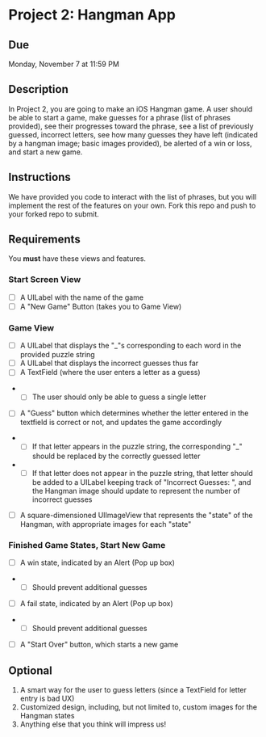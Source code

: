 # Project 2: Hangman App

## Due
Monday, November 7 at 11:59 PM

## Description 
In Project 2, you are going to make an iOS Hangman game. A user should be able to start a game, make guesses for a phrase (list of phrases provided), see their progresses toward the phrase, see a list of previously guessed, incorrect letters, see how many guesses they have left (indicated by a hangman image; basic images provided), be alerted of a win or loss, and start a new game.

## Instructions
We have provided you code to interact with the list of phrases, but you will implement the rest of the features on your own. Fork this repo and push to your forked repo to submit.

## Requirements

You **must** have these views and features. 

###  Start Screen View
- [ ] A UILabel with the name of the game
- [ ] A "New Game" Button (takes you to Game View)

###  Game View
- [ ] A UILabel that displays the "_"s corresponding to each word in the provided puzzle string
- [ ] A UILabel that displays the incorrect guesses thus far
- [ ] A TextField (where the user enters a letter as a guess)
- - [ ] The user should only be able to guess a single letter
- [ ] A "Guess" button which determines whether the letter entered in the textfield is correct or not, and updates the game accordingly
- - [ ] If that letter appears in the puzzle string, the corresponding "_" should be replaced by the correctly guessed letter
- - [ ] If that letter does not appear in the puzzle string, that letter should be added to a UILabel keeping track of "Incorrect Guesses: ", and the Hangman image should update to represent the number of incorrect guesses
- [ ] A square-dimensioned UIImageView that represents the "state" of the Hangman, with appropriate images for each "state"

### Finished Game States, Start New Game
- [ ] A win state, indicated by an Alert (Pop up box)
- - [ ] Should prevent additional guesses
- [ ] A fail state, indicated by an Alert (Pop up box)
- - [ ] Should prevent additional guesses
- [ ] A "Start Over" button, which starts a new game

## Optional

1. A smart way for the user to guess letters (since a TextField for letter entry is bad UX)
2. Customized design, including, but not limited to, custom images for the Hangman states
3. Anything else that you think will impress us!

